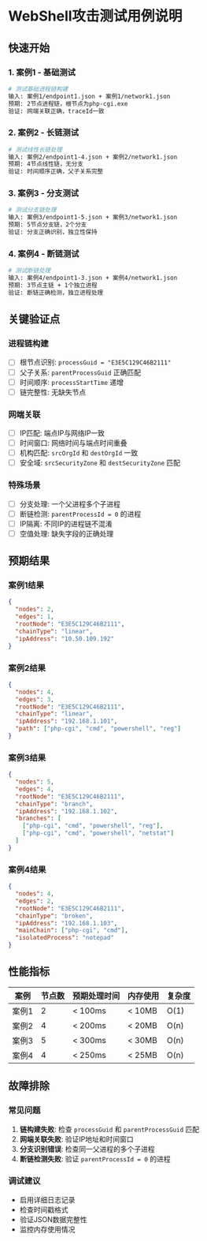 # WebShell攻击测试用例说明

## 快速开始

### 1. 案例1 - 基础测试
```bash
# 测试基础进程链构建
输入: 案例1/endpoint1.json + 案例1/network1.json
预期: 2节点进程链，根节点为php-cgi.exe
验证: 网端关联正确，traceId一致
```

### 2. 案例2 - 长链测试
```bash
# 测试线性长链处理
输入: 案例2/endpoint1-4.json + 案例2/network1.json
预期: 4节点线性链，无分支
验证: 时间顺序正确，父子关系完整
```

### 3. 案例3 - 分支测试
```bash
# 测试分支链处理
输入: 案例3/endpoint1-5.json + 案例3/network1.json
预期: 5节点分支链，2个分支
验证: 分支正确识别，独立性保持
```

### 4. 案例4 - 断链测试
```bash
# 测试断链处理
输入: 案例4/endpoint1-3.json + 案例4/network1.json
预期: 3节点主链 + 1个独立进程
验证: 断链正确检测，独立进程处理
```

## 关键验证点

### 进程链构建
- [ ] 根节点识别: `processGuid = "E3E5C129C46B2111"`
- [ ] 父子关系: `parentProcessGuid` 正确匹配
- [ ] 时间顺序: `processStartTime` 递增
- [ ] 链完整性: 无缺失节点

### 网端关联
- [ ] IP匹配: 端点IP与网络IP一致
- [ ] 时间窗口: 网络时间与端点时间重叠
- [ ] 机构匹配: `srcOrgId` 和 `destOrgId` 一致
- [ ] 安全域: `srcSecurityZone` 和 `destSecurityZone` 匹配

### 特殊场景
- [ ] 分支处理: 一个父进程多个子进程
- [ ] 断链检测: `parentProcessId = 0` 的进程
- [ ] IP隔离: 不同IP的进程链不混淆
- [ ] 空值处理: 缺失字段的正确处理

## 预期结果

### 案例1结果
```json
{
  "nodes": 2,
  "edges": 1,
  "rootNode": "E3E5C129C46B2111",
  "chainType": "linear",
  "ipAddress": "10.50.109.192"
}
```

### 案例2结果
```json
{
  "nodes": 4,
  "edges": 3,
  "rootNode": "E3E5C129C46B2111",
  "chainType": "linear",
  "ipAddress": "192.168.1.101",
  "path": ["php-cgi", "cmd", "powershell", "reg"]
}
```

### 案例3结果
```json
{
  "nodes": 5,
  "edges": 4,
  "rootNode": "E3E5C129C46B2111",
  "chainType": "branch",
  "ipAddress": "192.168.1.102",
  "branches": [
    ["php-cgi", "cmd", "powershell", "reg"],
    ["php-cgi", "cmd", "powershell", "netstat"]
  ]
}
```

### 案例4结果
```json
{
  "nodes": 4,
  "edges": 2,
  "rootNode": "E3E5C129C46B2111",
  "chainType": "broken",
  "ipAddress": "192.168.1.103",
  "mainChain": ["php-cgi", "cmd"],
  "isolatedProcess": "notepad"
}
```

## 性能指标

| 案例 | 节点数 | 预期处理时间 | 内存使用 | 复杂度 |
|------|--------|--------------|----------|--------|
| 案例1 | 2 | < 100ms | < 10MB | O(1) |
| 案例2 | 4 | < 200ms | < 20MB | O(n) |
| 案例3 | 5 | < 300ms | < 30MB | O(n) |
| 案例4 | 4 | < 250ms | < 25MB | O(n) |

## 故障排除

### 常见问题
1. **链构建失败**: 检查 `processGuid` 和 `parentProcessGuid` 匹配
2. **网端关联失败**: 验证IP地址和时间窗口
3. **分支识别错误**: 检查同一父进程的多个子进程
4. **断链检测失败**: 验证 `parentProcessId = 0` 的进程

### 调试建议
- 启用详细日志记录
- 检查时间戳格式
- 验证JSON数据完整性
- 监控内存使用情况
